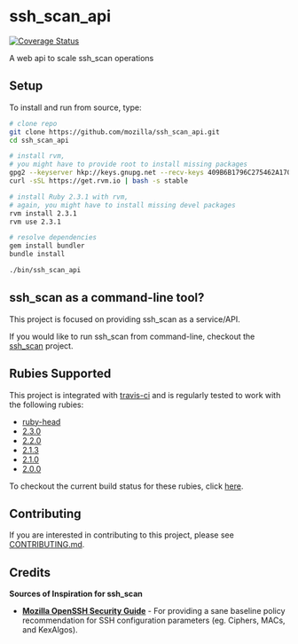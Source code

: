 # ssh_scan_api

[![Coverage Status](https://coveralls.io/repos/github/mozilla/ssh_scan_api/badge.svg)](https://coveralls.io/github/mozilla/ssh_scan_api)

A web api to scale ssh_scan operations

## Setup

To install and run from source, type:

```bash
# clone repo
git clone https://github.com/mozilla/ssh_scan_api.git
cd ssh_scan_api

# install rvm,
# you might have to provide root to install missing packages
gpg2 --keyserver hkp://keys.gnupg.net --recv-keys 409B6B1796C275462A1703113804BB82D39DC0E3
curl -sSL https://get.rvm.io | bash -s stable

# install Ruby 2.3.1 with rvm,
# again, you might have to install missing devel packages
rvm install 2.3.1
rvm use 2.3.1

# resolve dependencies
gem install bundler
bundle install

./bin/ssh_scan_api
```

## ssh_scan as a command-line tool?

This project is focused on providing ssh_scan as a service/API.

If you would like to run ssh_scan from command-line, checkout the [ssh_scan](https://github.com/mozilla/ssh_scan) project.

## Rubies Supported

This project is integrated with [travis-ci](http://about.travis-ci.org/) and is regularly tested to work with the following rubies:

* [ruby-head](https://github.com/ruby/ruby)
* [2.3.0](https://github.com/ruby/ruby/tree/ruby_2_1)
* [2.2.0](https://github.com/ruby/ruby/tree/ruby_2_1)
* [2.1.3](https://github.com/ruby/ruby/tree/ruby_2_1)
* [2.1.0](https://github.com/ruby/ruby/tree/ruby_2_1)
* [2.0.0](https://github.com/ruby/ruby/tree/ruby_2_0_0)

To checkout the current build status for these rubies, click [here](https://travis-ci.org/#!/mozilla/ssh_scan).

## Contributing

If you are interested in contributing to this project, please see [CONTRIBUTING.md](https://github.com/mozilla/ssh_scan/blob/master/CONTRIBUTING.md).

## Credits

**Sources of Inspiration for ssh_scan**

- [**Mozilla OpenSSH Security Guide**](https://wiki.mozilla.org/Security/Guidelines/OpenSSH) - For providing a sane baseline policy recommendation for SSH configuration parameters (eg. Ciphers, MACs, and KexAlgos).
